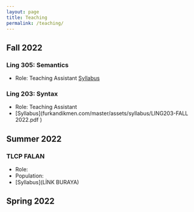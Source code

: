 ```yaml
---
layout: page
title: Teaching
permalink: /teaching/
---
```


## Fall 2022
### Ling 305: Semantics
- Role: Teaching Assistant [Syllabus](furkandikmen.com/master/assets/syllabus/Ling305_Fall2022.pdf)


### Ling 203: Syntax 
- Role: Teaching Assistant
- [Syllabus](furkandikmen.com/master/assets/syllabus/LING203-FALL 2022.pdf )

## Summer 2022
### TLCP FALAN
- Role: 
- Population: 
- [Syllabus](LİNK BURAYA)


## Spring 2022
